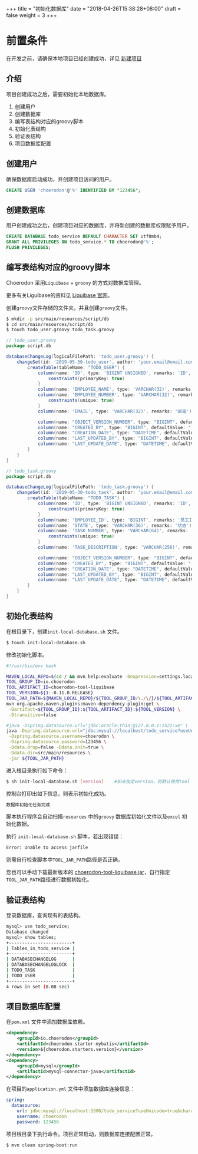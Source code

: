 +++
title = "初始化数据库"
date = "2018-04-26T15:38:28+08:00"
draft = false
weight = 3
+++

# 前置条件

在开发之前，请确保本地项目已经创建成功，详见 [新建项目](../create_project/)

## 介绍

项目创建成功之后，需要初始化本地数据库。

1. 创建用户
2. 创建数据库
3. 编写表结构对应的groovy脚本
4. 初始化表结构
5. 验证表结构
6. 项目数据库配置

## 创建用户

确保数据库启动成功，并创建项目访问的用户。
``` sql
CREATE USER 'choerodon'@'%' IDENTIFIED BY "123456";
```

## 创建数据库

用户创建成功之后，创建项目对应的数据库，并将新创建的数据库权限赋予用户。
```sql
CREATE DATABASE todo_service DEFAULT CHARACTER SET utf8mb4;
GRANT ALL PRIVILEGES ON todo_service.* TO choerodon@'%';
FLUSH PRIVILEGES;
```

## 编写表结构对应的groovy脚本

Choerodon 采用`Liquibase` + `groovy` 的方式对数据库管理。

更多有关Liguibase的资料见 [Liquibase 官网](http://www.liquibase.org/)。

创建`groovy`文件存储的文件夹，并且创建`groovy`文件。

``` bash
$ mkdir -p src/main/resources/script/db
$ cd src/main/resources/script/db
$ touch todo_user.groovy todo_task.groovy
```

```groovy
// todo_user.groovy
package script.db

databaseChangeLog(logicalFilePath: 'todo_user.groovy') {
    changeSet(id: '2019-05-30-todo_user', author: 'your.email@email.com') {
        createTable(tableName: "TODO_USER") {
            column(name: 'ID', type: 'BIGINT UNSIGNED', remarks: 'ID', autoIncrement: true) {
                constraints(primaryKey: true)
            }
            column(name: 'EMPLOYEE_NAME', type: 'VARCHAR(32)', remarks: '员工名')
            column(name: 'EMPLOYEE_NUMBER', type: 'VARCHAR(32)', remarks: '员工号') {
                constraints(unique: true)
            }
            column(name: 'EMAIL', type: 'VARCHAR(32)', remarks: '邮箱')

            column(name: "OBJECT_VERSION_NUMBER", type: "BIGINT", defaultValue: "1")
            column(name: "CREATED_BY", type: "BIGINT", defaultValue: "-1")
            column(name: "CREATION_DATE", type: "DATETIME", defaultValueComputed: "CURRENT_TIMESTAMP")
            column(name: "LAST_UPDATED_BY", type: "BIGINT", defaultValue: "-1")
            column(name: "LAST_UPDATE_DATE", type: "DATETIME", defaultValueComputed: "CURRENT_TIMESTAMP")
        }
    }
}
```

```groovy
// todo_task.groovy
package script.db

databaseChangeLog(logicalFilePath: 'todo_task.groovy') {
    changeSet(id: '2019-05-30-todo_task', author: 'your.email@email.com') {
        createTable(tableName: "TODO_TASK") {
            column(name: 'ID', type: 'BIGINT UNSIGNED', remarks: 'ID', autoIncrement: true) {
                constraints(primaryKey: true)
            }
            column(name: 'EMPLOYEE_ID', type: 'BIGINT', remarks: '员工ID')
            column(name: 'STATE', type: 'VARCHAR(36)', remarks: '状态')
            column(name: 'TASK_NUMBER', type: 'VARCHAR(64)', remarks: '任务编号') {
                constraints(unique: true)
            }
            column(name: 'TASK_DESCRIPTION', type: 'VARCHAR(256)', remarks: '任务描述')

            column(name: "OBJECT_VERSION_NUMBER", type: "BIGINT", defaultValue: "1")
            column(name: "CREATED_BY", type: "BIGINT", defaultValue: "-1")
            column(name: "CREATION_DATE", type: "DATETIME", defaultValueComputed: "CURRENT_TIMESTAMP")
            column(name: "LAST_UPDATED_BY", type: "BIGINT", defaultValue: "-1")
            column(name: "LAST_UPDATE_DATE", type: "DATETIME", defaultValueComputed: "CURRENT_TIMESTAMP")
        }
    }
}

```

## 初始化表结构

在根目录下，创建`init-local-database.sh` 文件。

``` bash
$ touch init-local-database.sh
```

修改初始化脚本。

```bash
#!/usr/bin/env bash

MAVEN_LOCAL_REPO=$(cd / && mvn help:evaluate -Dexpression=settings.localRepository -q -DforceStdout)
TOOL_GROUP_ID=io.choerodon
TOOL_ARTIFACT_ID=choerodon-tool-liquibase
TOOL_VERSION=${1:-0.11.0.RELEASE}
TOOL_JAR_PATH=${MAVEN_LOCAL_REPO}/${TOOL_GROUP_ID/\./\/}/${TOOL_ARTIFACT_ID}/${TOOL_VERSION}/${TOOL_ARTIFACT_ID}-${TOOL_VERSION}.jar
mvn org.apache.maven.plugins:maven-dependency-plugin:get \
 -Dartifact=${TOOL_GROUP_ID}:${TOOL_ARTIFACT_ID}:${TOOL_VERSION} \
 -Dtransitive=false

#java -Dspring.datasource.url="jdbc:oracle:thin:@127.0.0.1:1521:xe" \
java -Dspring.datasource.url="jdbc:mysql://localhost/todo_service?useUnicode=true&characterEncoding=utf-8&useSSL=false" \
 -Dspring.datasource.username=choerodon \
 -Dspring.datasource.password=123456 \
 -Ddata.drop=false -Ddata.init=true \
 -Ddata.dir=src/main/resources \
 -jar ${TOOL_JAR_PATH}
```

进入根目录执行如下命令：

```bash
$ sh init-local-database.sh [version]    #如未指定version，则默认使用tool version为0.11.0.
```

控制台打印出如下信息，则表示初始化成功。
```bash
数据库初始化任务完成
```
脚本执行程序会自动扫描`resources` 中的`groovy` 数据库初始化文件以及`excel` 初始化数据。

执行 `init-local-database.sh` 脚本，若出现错误：
```bash
Error: Unable to access jarfile
```
则需自行检查脚本中`TOOL_JAR_PATH`路径是否正确。

您也可以手动下载最新版本的 [choerodon-tool-liquibase.jar](https://oss.sonatype.org/content/groups/public/io/choerodon/choerodon-tool-liquibase)，自行指定`TOOL_JAR_PATH`路径进行数据初始化。 

## 验证表结构

登录数据库，查询现有的表结构。

```bash
mysql> use todo_service;
Database changed
mysql> show tables;
+------------------------+
| Tables_in_todo_service |
+------------------------+
| DATABASECHANGELOG      |
| DATABASECHANGELOGLOCK  |
| TODO_TASK              |
| TODO_USER              |
+------------------------+
4 rows in set (0.00 sec)
```

## 项目数据库配置

在`pom.xml` 文件中添加数据库依赖。
``` xml
<dependency>
    <groupId>io.choerodon</groupId>
    <artifactId>choerodon-starter-mybatis</artifactId>
    <version>${choerodon.starters.version}</version>
</dependency>
<dependency>
    <groupId>mysql</groupId>
    <artifactId>mysql-connector-java</artifactId>
</dependency>
```

在项目的`application.yml` 文件中添加数据库连接信息：
``` yml
spring:
  datasource:
    url: jdbc:mysql://localhost:3306/todo_service?useUnicode=true&characterEncoding=utf-8&useSSL=false
    username: choerodon
    password: 123456
```

项目根目录下执行命令。项目正常启动，则数据库连接配置正常。
``` bash
$ mvn clean spring-boot:run
```